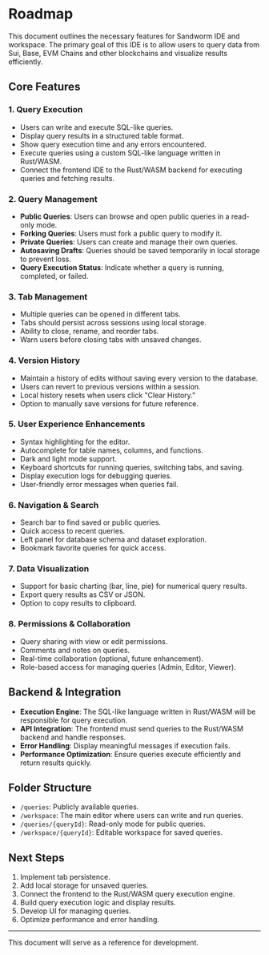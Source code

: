 # Roadmap

This document outlines the necessary features for Sandworm IDE and workspace. The primary goal of this IDE is to allow users to query data from Sui, Base, EVM Chains and other blockchains and visualize results efficiently.

## Core Features

### 1. Query Execution

- Users can write and execute SQL-like queries.
- Display query results in a structured table format.
- Show query execution time and any errors encountered.
- Execute queries using a custom SQL-like language written in Rust/WASM.
- Connect the frontend IDE to the Rust/WASM backend for executing queries and fetching results.

### 2. Query Management

- **Public Queries**: Users can browse and open public queries in a read-only mode.
- **Forking Queries**: Users must fork a public query to modify it.
- **Private Queries**: Users can create and manage their own queries.
- **Autosaving Drafts**: Queries should be saved temporarily in local storage to prevent loss.
- **Query Execution Status**: Indicate whether a query is running, completed, or failed.

### 3. Tab Management

- Multiple queries can be opened in different tabs.
- Tabs should persist across sessions using local storage.
- Ability to close, rename, and reorder tabs.
- Warn users before closing tabs with unsaved changes.

### 4. Version History

- Maintain a history of edits without saving every version to the database.
- Users can revert to previous versions within a session.
- Local history resets when users click "Clear History."
- Option to manually save versions for future reference.

### 5. User Experience Enhancements

- Syntax highlighting for the editor.
- Autocomplete for table names, columns, and functions.
- Dark and light mode support.
- Keyboard shortcuts for running queries, switching tabs, and saving.
- Display execution logs for debugging queries.
- User-friendly error messages when queries fail.

### 6. Navigation & Search

- Search bar to find saved or public queries.
- Quick access to recent queries.
- Left panel for database schema and dataset exploration.
- Bookmark favorite queries for quick access.

### 7. Data Visualization

- Support for basic charting (bar, line, pie) for numerical query results.
- Export query results as CSV or JSON.
- Option to copy results to clipboard.

### 8. Permissions & Collaboration

- Query sharing with view or edit permissions.
- Comments and notes on queries.
- Real-time collaboration (optional, future enhancement).
- Role-based access for managing queries (Admin, Editor, Viewer).

## Backend & Integration

- **Execution Engine**: The SQL-like language written in Rust/WASM will be responsible for query execution.
- **API Integration**: The frontend must send queries to the Rust/WASM backend and handle responses.
- **Error Handling**: Display meaningful messages if execution fails.
- **Performance Optimization**: Ensure queries execute efficiently and return results quickly.

## Folder Structure

- `/queries`: Publicly available queries.
- `/workspace`: The main editor where users can write and run queries.
- `/queries/{queryId}`: Read-only mode for public queries.
- `/workspace/{queryId}`: Editable workspace for saved queries.

## Next Steps

1. Implement tab persistence.
2. Add local storage for unsaved queries.
3. Connect the frontend to the Rust/WASM query execution engine.
4. Build query execution logic and display results.
5. Develop UI for managing queries.
6. Optimize performance and error handling.

---

This document will serve as a reference for development.
